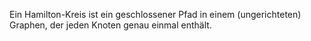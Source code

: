 Ein Hamilton-Kreis ist ein geschlossener Pfad in einem (ungerichteten) Graphen, der jeden Knoten genau einmal enthält.


